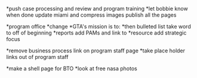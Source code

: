 *push case processing and review and program training
*let bobbie know when done
update miami and compress images
publish all the pages

*program office
*change 
*GTA's mission is to:
*then bulleted list take word to off of beginning
*reports add PAMs and link to
*resource add strategic focus

*remove business process link on program staff page
*take place holder links out of program staff


*make a shell page for BTO
*look at free nasa photos

